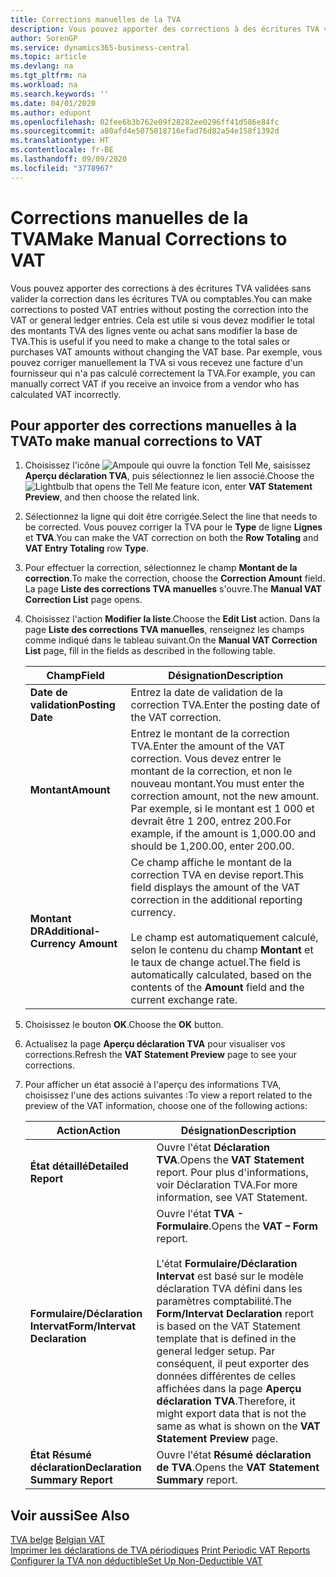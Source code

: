 ```yaml
---
title: Corrections manuelles de la TVA
description: Vous pouvez apporter des corrections à des écritures TVA validées sans valider la correction dans les écritures TVA ou comptables. Cela est utile si vous devez modifier le total des montants TVA des lignes vente ou achat sans modifier la base de TVA. Par exemple, vous pouvez corriger manuellement la TVA si vous recevez une facture d'un fournisseur qui n'a pas calculé correctement la TVA.
author: SorenGP
ms.service: dynamics365-business-central
ms.topic: article
ms.devlang: na
ms.tgt_pltfrm: na
ms.workload: na
ms.search.keywords: ''
ms.date: 04/01/2020
ms.author: edupont
ms.openlocfilehash: 02fee6b3b762e09f28282ee0296ff41d586e84fc
ms.sourcegitcommit: a80afd4e5075018716efad76d82a54e158f1392d
ms.translationtype: HT
ms.contentlocale: fr-BE
ms.lasthandoff: 09/09/2020
ms.locfileid: "3778967"
---
```

# <a name="make-manual-corrections-to-vat"></a><span data-ttu-id="cb257-105">Corrections manuelles de la TVA</span><span class="sxs-lookup"><span data-stu-id="cb257-105">Make Manual Corrections to VAT</span></span>
<span data-ttu-id="cb257-106">Vous pouvez apporter des corrections à des écritures TVA validées sans valider la correction dans les écritures TVA ou comptables.</span><span class="sxs-lookup"><span data-stu-id="cb257-106">You can make corrections to posted VAT entries without posting the correction into the VAT or general ledger entries.</span></span> <span data-ttu-id="cb257-107">Cela est utile si vous devez modifier le total des montants TVA des lignes vente ou achat sans modifier la base de TVA.</span><span class="sxs-lookup"><span data-stu-id="cb257-107">This is useful if you need to make a change to the total sales or purchases VAT amounts without changing the VAT base.</span></span> <span data-ttu-id="cb257-108">Par exemple, vous pouvez corriger manuellement la TVA si vous recevez une facture d'un fournisseur qui n'a pas calculé correctement la TVA.</span><span class="sxs-lookup"><span data-stu-id="cb257-108">For example, you can manually correct VAT if you receive an invoice from a vendor who has calculated VAT incorrectly.</span></span>  

## <a name="to-make-manual-corrections-to-vat"></a><span data-ttu-id="cb257-109">Pour apporter des corrections manuelles à la TVA</span><span class="sxs-lookup"><span data-stu-id="cb257-109">To make manual corrections to VAT</span></span>  

1.  <span data-ttu-id="cb257-110">Choisissez l'icône ![Ampoule qui ouvre la fonction Tell Me](../../media/ui-search/search_small.png "Dites-moi ce que vous voulez faire"), saisissez **Aperçu déclaration TVA**, puis sélectionnez le lien associé.</span><span class="sxs-lookup"><span data-stu-id="cb257-110">Choose the ![Lightbulb that opens the Tell Me feature](../../media/ui-search/search_small.png "Tell me what you want to do") icon, enter **VAT Statement Preview**, and then choose the related link.</span></span>  
2.  <span data-ttu-id="cb257-111">Sélectionnez la ligne qui doit être corrigée.</span><span class="sxs-lookup"><span data-stu-id="cb257-111">Select the line that needs to be corrected.</span></span> <span data-ttu-id="cb257-112">Vous pouvez corriger la TVA pour le **Type** de ligne **Lignes** et **TVA**.</span><span class="sxs-lookup"><span data-stu-id="cb257-112">You can make the VAT correction on both the **Row Totaling** and **VAT Entry Totaling** row **Type**.</span></span>  
3.  <span data-ttu-id="cb257-113">Pour effectuer la correction, sélectionnez le champ **Montant de la correction**.</span><span class="sxs-lookup"><span data-stu-id="cb257-113">To make the correction, choose the **Correction Amount** field.</span></span> <span data-ttu-id="cb257-114">La page **Liste des corrections TVA manuelles** s'ouvre.</span><span class="sxs-lookup"><span data-stu-id="cb257-114">The **Manual VAT Correction List** page opens.</span></span>  
4.  <span data-ttu-id="cb257-115">Choisissez l'action **Modifier la liste**.</span><span class="sxs-lookup"><span data-stu-id="cb257-115">Choose the **Edit List** action.</span></span> <span data-ttu-id="cb257-116">Dans la page **Liste des corrections TVA manuelles**, renseignez les champs comme indiqué dans le tableau suivant.</span><span class="sxs-lookup"><span data-stu-id="cb257-116">On the **Manual VAT Correction List** page, fill in the fields as described in the following table.</span></span>  

    |<span data-ttu-id="cb257-117">Champ</span><span class="sxs-lookup"><span data-stu-id="cb257-117">Field</span></span>|<span data-ttu-id="cb257-118">Désignation</span><span class="sxs-lookup"><span data-stu-id="cb257-118">Description</span></span>|  
    |---------------------------------|---------------------------------------|  
    |<span data-ttu-id="cb257-119">**Date de validation**</span><span class="sxs-lookup"><span data-stu-id="cb257-119">**Posting Date**</span></span>|<span data-ttu-id="cb257-120">Entrez la date de validation de la correction TVA.</span><span class="sxs-lookup"><span data-stu-id="cb257-120">Enter the posting date of the VAT correction.</span></span>|  
    |<span data-ttu-id="cb257-121">**Montant**</span><span class="sxs-lookup"><span data-stu-id="cb257-121">**Amount**</span></span>|<span data-ttu-id="cb257-122">Entrez le montant de la correction TVA.</span><span class="sxs-lookup"><span data-stu-id="cb257-122">Enter the amount of the VAT correction.</span></span> <span data-ttu-id="cb257-123">Vous devez entrer le montant de la correction, et non le nouveau montant.</span><span class="sxs-lookup"><span data-stu-id="cb257-123">You must enter the correction amount, not the new amount.</span></span> <span data-ttu-id="cb257-124">Par exemple, si le montant est 1 000 et devrait être 1 200, entrez 200.</span><span class="sxs-lookup"><span data-stu-id="cb257-124">For example, if the amount is 1,000.00 and should be 1,200.00, enter 200.00.</span></span>|  
    |<span data-ttu-id="cb257-125">**Montant DR**</span><span class="sxs-lookup"><span data-stu-id="cb257-125">**Additional-Currency Amount**</span></span>|<span data-ttu-id="cb257-126">Ce champ affiche le montant de la correction TVA en devise report.</span><span class="sxs-lookup"><span data-stu-id="cb257-126">This field displays the amount of the VAT correction in the additional reporting currency.</span></span><br /><br /> <span data-ttu-id="cb257-127">Le champ est automatiquement calculé, selon le contenu du champ **Montant** et le taux de change actuel.</span><span class="sxs-lookup"><span data-stu-id="cb257-127">The field is automatically calculated, based on the contents of the **Amount** field and the current exchange rate.</span></span>|  

5.  <span data-ttu-id="cb257-128">Choisissez le bouton **OK**.</span><span class="sxs-lookup"><span data-stu-id="cb257-128">Choose the **OK** button.</span></span>  
6.  <span data-ttu-id="cb257-129">Actualisez la page **Aperçu déclaration TVA** pour visualiser vos corrections.</span><span class="sxs-lookup"><span data-stu-id="cb257-129">Refresh the **VAT Statement Preview** page to see your corrections.</span></span>  
7.  <span data-ttu-id="cb257-130">Pour afficher un état associé à l'aperçu des informations TVA, choisissez l'une des actions suivantes :</span><span class="sxs-lookup"><span data-stu-id="cb257-130">To view a report related to the preview of the VAT information, choose one of the following actions:</span></span>  

    |<span data-ttu-id="cb257-131">Action</span><span class="sxs-lookup"><span data-stu-id="cb257-131">Action</span></span>|<span data-ttu-id="cb257-132">Désignation</span><span class="sxs-lookup"><span data-stu-id="cb257-132">Description</span></span>|  
    |------------|---------------------------------------|  
    |<span data-ttu-id="cb257-133">**État détaillé**</span><span class="sxs-lookup"><span data-stu-id="cb257-133">**Detailed Report**</span></span>|<span data-ttu-id="cb257-134">Ouvre l'état **Déclaration TVA**.</span><span class="sxs-lookup"><span data-stu-id="cb257-134">Opens the **VAT Statement** report.</span></span> <span data-ttu-id="cb257-135">Pour plus d'informations, voir Déclaration TVA.</span><span class="sxs-lookup"><span data-stu-id="cb257-135">For more information, see VAT Statement.</span></span>|  
    |<span data-ttu-id="cb257-136">**Formulaire/Déclaration Intervat**</span><span class="sxs-lookup"><span data-stu-id="cb257-136">**Form/Intervat Declaration**</span></span>|<span data-ttu-id="cb257-137">Ouvre l'état **TVA - Formulaire**.</span><span class="sxs-lookup"><span data-stu-id="cb257-137">Opens the **VAT – Form** report.</span></span><br /><br /> <span data-ttu-id="cb257-138">L'état **Formulaire/Déclaration Intervat** est basé sur le modèle déclaration TVA défini dans les paramètres comptabilité.</span><span class="sxs-lookup"><span data-stu-id="cb257-138">The **Form/Intervat Declaration** report is based on the VAT Statement template that is defined in the general ledger setup.</span></span> <span data-ttu-id="cb257-139">Par conséquent, il peut exporter des données différentes de celles affichées dans la page **Aperçu déclaration TVA**.</span><span class="sxs-lookup"><span data-stu-id="cb257-139">Therefore, it might export data that is not the same as what is shown on the **VAT Statement Preview** page.</span></span>|  
    |<span data-ttu-id="cb257-140">**État Résumé déclaration**</span><span class="sxs-lookup"><span data-stu-id="cb257-140">**Declaration Summary Report**</span></span>|<span data-ttu-id="cb257-141">Ouvre l'état **Résumé déclaration de TVA**.</span><span class="sxs-lookup"><span data-stu-id="cb257-141">Opens the **VAT Statement Summary** report.</span></span>|  

## <a name="see-also"></a><span data-ttu-id="cb257-142">Voir aussi</span><span class="sxs-lookup"><span data-stu-id="cb257-142">See Also</span></span>  
 <span data-ttu-id="cb257-143">[TVA belge](belgian-vat.md) </span><span class="sxs-lookup"><span data-stu-id="cb257-143">[Belgian VAT](belgian-vat.md) </span></span>  
 <span data-ttu-id="cb257-144">[Imprimer les déclarations de TVA périodiques](how-to-print-periodic-vat-reports.md) </span><span class="sxs-lookup"><span data-stu-id="cb257-144">[Print Periodic VAT Reports](how-to-print-periodic-vat-reports.md) </span></span>  
 [<span data-ttu-id="cb257-145">Configurer la TVA non déductible</span><span class="sxs-lookup"><span data-stu-id="cb257-145">Set Up Non-Deductible VAT</span></span>](how-to-set-up-non-deductible-vat.md)
